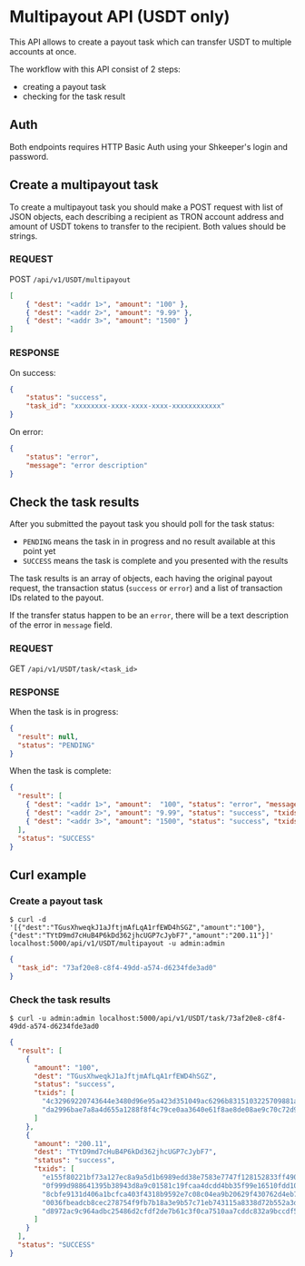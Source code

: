# Multipayout API (USDT only)

This API allows to create a payout task which can transfer USDT to multiple accounts at once.

The workflow with this API consist of 2 steps:
 - creating a payout task
 - checking for the task result

## Auth

Both endpoints requires HTTP Basic Auth using your Shkeeper's login and password.

## Create a multipayout task

To create a multipayout task you should make a POST request with list of JSON objects, each describing a recipient as TRON account address and amount of USDT tokens to transfer to the recipient. Both values should be strings.

### REQUEST

POST `/api/v1/USDT/multipayout`

```json
[
    { "dest": "<addr 1>", "amount": "100" },
    { "dest": "<addr 2>", "amount": "9.99" },
    { "dest": "<addr 3>", "amount": "1500" }
]
```

### RESPONSE

On success:

```json
{
    "status": "success",
    "task_id": "xxxxxxxx-xxxx-xxxx-xxxx-xxxxxxxxxxxx"
}
```

On error:

```json
{
    "status": "error",
    "message": "error description"
}
```

## Check the task results

After you submitted the payout task you should poll for the task status:
 - `PENDING` means the task in in progress and no result available at this point yet
 - `SUCCESS` means the task is complete and you presented with the results

The task results is an array of objects, each having the original payout request, the transaction status (`success` or `error`) and a list of transaction IDs related to the payout.

If the transfer status happen to be an `error`, there will be a text description of the error in `message` field.

### REQUEST

GET `/api/v1/USDT/task/<task_id>`

### RESPONSE

When the task is in progress:

```json
{
  "result": null,
  "status": "PENDING"
}
```

When the task is complete:

```json
{
  "result": [
    { "dest": "<addr 1>", "amount":  "100", "status": "error", "message": "some error description" },
    { "dest": "<addr 2>", "amount": "9.99", "status": "success", "txids": ["cccc"] },
    { "dest": "<addr 3>", "amount": "1500", "status": "success", "txids": ["dddd", "eeee", "ffff", "gggg"] }
  ],
  "status": "SUCCESS"
}
```

## Curl example

### Create a payout task

```
$ curl -d '[{"dest":"TGusXhweqkJ1aJftjmAfLqA1rfEWD4hSGZ","amount":"100"},{"dest":"TYtD9md7cHuB4P6kDd362jhcUGP7cJybF7","amount":"200.11"}]' localhost:5000/api/v1/USDT/multipayout -u admin:admin
```

```json
{
  "task_id": "73af20e8-c8f4-49dd-a574-d6234fde3ad0"
}
```

### Check the task results

```
$ curl -u admin:admin localhost:5000/api/v1/USDT/task/73af20e8-c8f4-49dd-a574-d6234fde3ad0
```

```json
{
  "result": [
    {
      "amount": "100",
      "dest": "TGusXhweqkJ1aJftjmAfLqA1rfEWD4hSGZ",
      "status": "success",
      "txids": [
        "4c32969220743644e3480d96e95a423d351049ac6296b8315103225709881ae3",
        "da2996bae7a8a4d655a1288f8f4c79ce0aa3640e61f8ae8de08ae9c70c72d90d"
      ]
    },
    {
      "amount": "200.11",
      "dest": "TYtD9md7cHuB4P6kDd362jhcUGP7cJybF7",
      "status": "success",
      "txids": [
        "e155f80221bf73a127ec8a9a5d1b6989edd38e7583e7747f128152833ff49090",
        "0f999d988641395b38943d8a9c01581c19fcaa4dcdd4bb35f99e16510fdd10d6",
        "8cbfe9131d406a1bcfca403f4318b9592e7c08c04ea9b20629f430762d4eb7a4",
        "0036fbeadcb8cec278754f9fb7b18a3e9b57c71eb743115a8338d72b552a3dd4",
        "d8972ac9c964adbc25486d2cfdf2de7b61c3f0ca7510aa7cddc832a9bccdf551"
      ]
    }
  ],
  "status": "SUCCESS"
}
```